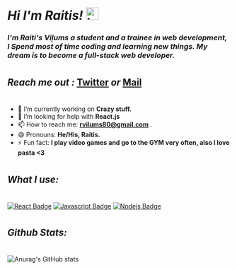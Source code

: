 # _Hi I'm Raitis!_ <img src="https://user-images.githubusercontent.com/1303154/88677602-1635ba80-d120-11ea-84d8-d263ba5fc3c0.gif" width="28px" height="28px" alt="hi">

### _I'm Raiti's Viļums a student and a trainee in web development, I Spend most of time coding and learning new things. My dream is to become a full-stack web developer._

#

## _Reach me out :_ **[Twitter](https://twitter.com/RaitisVilums)** _or_ **[Mail](mailto:rvilums80@gmail.com)**

#

- 🔭 I’m currently working on **Crazy stuff.**
- 🤔 I’m looking for help with **React.js**
- 📫 How to reach me: **rvilums80@gmail.com** .
- 😄 Pronouns: **He/His, Raitis.**
- ⚡ Fun fact: **I play video games and go to the GYM very often, also I love pasta <3**

#

## _What I use:_

#

[![React Badge](https://img.shields.io/badge/-React-61DBFB?style=for-the-badge&labelColor=black&logo=react&logoColor=61DBFB)](#) [![Javascript Badge](https://img.shields.io/badge/-Javascript-F0DB4F?style=for-the-badge&labelColor=black&logo=javascript&logoColor=F0DB4F)](#) [![Nodejs Badge](https://img.shields.io/badge/-Nodejs-3C873A?style=for-the-badge&labelColor=black&logo=node.js&logoColor=3C873A)](#)

#

## _Github Stats:_

#

![Anurag's GitHub stats](https://github-readme-stats.vercel.app/api?username=RaitisVilums&show_icons=true&theme=radical)
